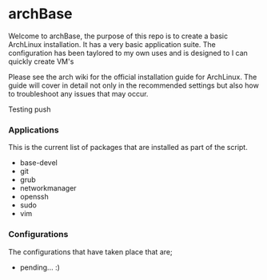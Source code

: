 # archBase
Welcome to archBase, the purpose of this repo is to create a basic ArchLinux installation. It has a very basic application suite. The configuration has been taylored to my own uses and is designed to I can quickly create VM's

Please see the arch wiki for the official installation guide for ArchLinux. The guide will cover in detail not only in the recommended settings but also how to troubleshoot any issues that may occur. 

Testing push
### Applications
This is the current list of packages that are installed as part of the script.
* base-devel
* git
* grub
* networkmanager
* openssh
* sudo
* vim

### Configurations
The configurations that have taken place that are;
* pending... :)
